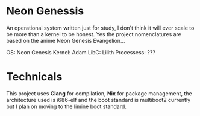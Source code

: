 # Neon Genessis
An operational system written just for study, I don't think it will ever scale
to be more than a kernel to be honest. Yes the project nomenclatures are based
on the anime Neon Genesis Evangelion...

OS: Neon Genesis
  Kernel:         Adam
  LibC:           Lilith
  Processess:     ???

# Technicals
This project uses **Clang** for compilation, **Nix** for package
management, the architecture used is i686-elf and the boot standard
is multiboot2 currently but I plan on moving to the limine boot
standard.
